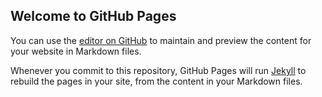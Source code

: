 ## Welcome to GitHub Pages

You can use the [editor on GitHub](https://github.com/rumania-vcs/e-commerce.github.io/edit/main/README.md) to maintain and preview the content for your website in Markdown files.

Whenever you commit to this repository, GitHub Pages will run [Jekyll](https://jekyllrb.com/) to rebuild the pages in your site, from the content in your Markdown files.

